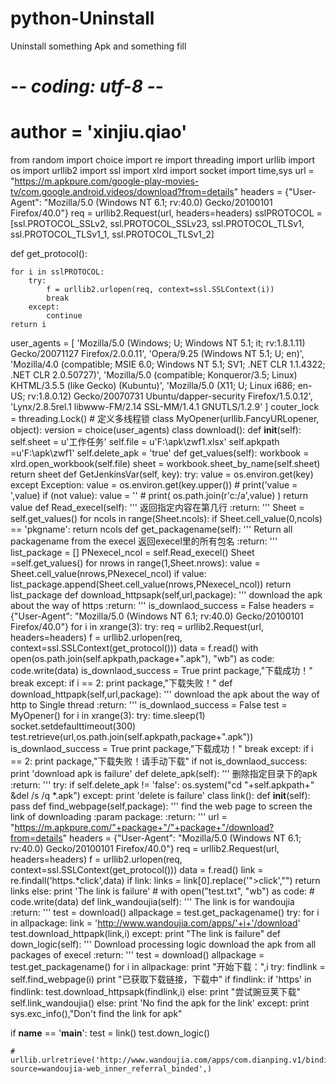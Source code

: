 # python-Uninstall
Uninstall something Apk and something fill
# -*- coding: utf-8 -*-
# __author__ = 'xinjiu.qiao'
from random import choice
import re
import threading
import urllib
import os
import urllib2
import ssl
import xlrd
import socket
import time,sys
url = "https://m.apkpure.com/google-play-movies-tv/com.google.android.videos/download?from=details"
headers = {"User-Agent": "Mozilla/5.0 (Windows NT 6.1; rv:40.0) Gecko/20100101 Firefox/40.0"}
req = urllib2.Request(url, headers=headers)
sslPROTOCOL = [ssl.PROTOCOL_SSLv2, ssl.PROTOCOL_SSLv23, ssl.PROTOCOL_TLSv1, ssl.PROTOCOL_TLSv1_1,
               ssl.PROTOCOL_TLSv1_2]

def get_protocol():

    for i in sslPROTOCOL:
        try:
            f = urllib2.urlopen(req, context=ssl.SSLContext(i))
            break
        except:
            continue
    return i
user_agents = [
    'Mozilla/5.0 (Windows; U; Windows NT 5.1; it; rv:1.8.1.11) Gecko/20071127 Firefox/2.0.0.11',
    'Opera/9.25 (Windows NT 5.1; U; en)',
    'Mozilla/4.0 (compatible; MSIE 6.0; Windows NT 5.1; SV1; .NET CLR 1.1.4322; .NET CLR 2.0.50727)',
    'Mozilla/5.0 (compatible; Konqueror/3.5; Linux) KHTML/3.5.5 (like Gecko) (Kubuntu)',
    'Mozilla/5.0 (X11; U; Linux i686; en-US; rv:1.8.0.12) Gecko/20070731 Ubuntu/dapper-security Firefox/1.5.0.12',
    'Lynx/2.8.5rel.1 libwww-FM/2.14 SSL-MM/1.4.1 GNUTLS/1.2.9'
]
couter_lock = threading.Lock()  # 定义多线程锁
class MyOpener(urllib.FancyURLopener, object):
    version = choice(user_agents)
class download():
    def __init__(self):
        self.sheet = u'工作任务'
        self.file = u'F:\\apk\\zwf1.xlsx'
        self.apkpath =u'F:\\apk\\zwf1'
        self.delete_apk = 'true'
    def get_values(self):
        workbook = xlrd.open_workbook(self.file)
        sheet = workbook.sheet_by_name(self.sheet)
        return sheet
    def GetJenkinsVar(self, key):
        try:
            value = os.environ.get(key)
        except Exception:
            value = os.environ.get(key.upper())
        # print('value = ',value)
        if (not value):
            value = ''
        # print( os.path.join(r'c:/a',value) )
        return value
    def Read_execel(self):
        '''
        返回指定内容在第几行
        :return:
        '''
        Sheet = self.get_values()
        for ncols in range(Sheet.ncols):
            if Sheet.cell_value(0,ncols) == 'pkgname':
                return ncols
    def get_packagename(self):
        '''
        Return all packagename from the execel
        返回execel里的所有包名
        :return:
        '''
        list_package = []
        PNexecel_ncol = self.Read_execel()
        Sheet =self.get_values()
        for nrows in range(1,Sheet.nrows):
            value = Sheet.cell_value(nrows,PNexecel_ncol)
            if value:
                list_package.append(Sheet.cell_value(nrows,PNexecel_ncol))
        return list_package
    def download_httpsapk(self,url,package):
        '''
        download the apk about the way of https
        :return:
        '''
        is_downlaod_success = False
        headers = {"User-Agent": "Mozilla/5.0 (Windows NT 6.1; rv:40.0) Gecko/20100101 Firefox/40.0"}
        for i in xrange(3):
            try:
                req = urllib2.Request(url, headers=headers)
                f = urllib2.urlopen(req, context=ssl.SSLContext(get_protocol()))
                data = f.read()
                with open(os.path.join(self.apkpath,package+".apk"), "wb") as code:
                    code.write(data)
                is_downlaod_success = True
                print package,"下载成功！"
                break
            except:
                if i == 2:
                    print package,"下载失败！"
    def download_httpapk(self,url,package):
        '''
        download the apk about the way of http to Single thread
        :return:
        '''
        is_downlaod_success = False
        test = MyOpener()
        for i in xrange(3):
            try:
                time.sleep(1)
                socket.setdefaulttimeout(300)
                test.retrieve(url,os.path.join(self.apkpath,package+".apk"))
                is_downlaod_success = True
                print package,"下载成功！"
                break
            except:
                if i == 2:
                    print package,"下载失败！请手动下载"
        if not is_downlaod_success:
            print 'download apk is failure'
    def delete_apk(self):
        '''
        删除指定目录下的apk
        :return:
        '''
        try:
            if self.delete_apk != 'false':
                os.system("cd "+self.apkpath+" &del /s /q *.apk")
        except:
            print 'delete is failure'
class link():
    def __init__(self):
        pass
    def find_webpage(self,package):
        '''
        find the web page to screen the link of downloading
        :param package:
        :return:
        '''
        url = "https://m.apkpure.com/"+package+"/"+package+"/download?from=details"
        headers = {"User-Agent": "Mozilla/5.0 (Windows NT 6.1; rv:40.0) Gecko/20100101 Firefox/40.0"}
        req = urllib2.Request(url, headers=headers)
        f = urllib2.urlopen(req, context=ssl.SSLContext(get_protocol()))
        data = f.read()
        link = re.findall('https.*click',data)
        if link:
            links = link[0].replace('">click',"")
            return links
        else:
            print 'The link is failure'
        # with open("test.txt", "wb") as code:
        #     code.write(data)
    def link_wandoujia(self):
        '''
        The link is for wandoujia
        :return:
        '''
        test = download()
        allpackage = test.get_packagename()
        try:
            for i in allpackage:
                link = 'http://www.wandoujia.com/apps/'+i+'/download'
                test.download_httpapk(link,i)
        except:
            print "The link is failure"
    def down_logic(self):
        '''
        Download processing logic
        download the apk from all packages of execel
        :return:
        '''
        test = download()
        allpackage = test.get_packagename()
        for i in allpackage:
            print "开始下载：",i
            try:
                findlink = self.find_webpage(i)
                print "已获取下载链接，下载中"
                if findlink:
                    if 'https' in findlink:
                        test.download_httpsapk(findlink,i)
                    else:
                        print "尝试豌豆荚下载"
                        self.link_wandoujia()
                else:
                    print 'No find the apk for the link'
            except:
                print sys.exc_info(),"Don't find the link for apk"

if __name__ == '__main__':
    test = link()
    test.down_logic()

    # urllib.urlretrieve('http://www.wandoujia.com/apps/com.dianping.v1/binding?source=wandoujia-web_inner_referral_binded',)
